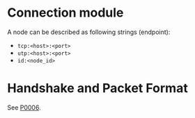 Connection module
===
A node can be described as following strings (endpoint):
*   `tcp:<host>:<port>`
*   `utp:<host>:<port>`
*   `id:<node_id>`

Handshake and Packet Format
===
See [P0006](https://github.com/OpenDanmaku/md-docs/blob/master/proposal/Proposal_0006.md).
